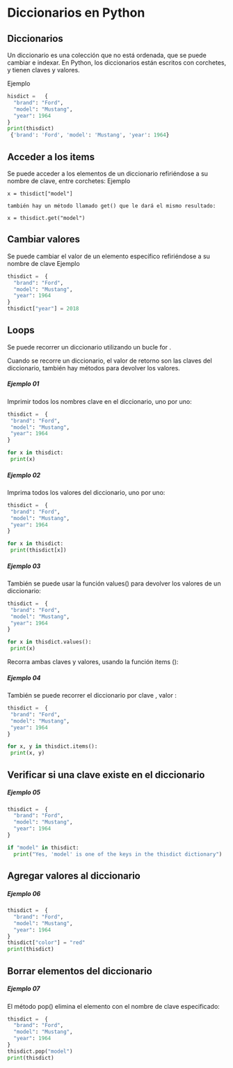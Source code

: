# Diccionarios en Python
## Diccionarios
Un diccionario es una colección que no está ordenada, que se puede cambiar e indexar. En Python, los diccionarios están escritos con corchetes, y tienen claves y valores.

Ejemplo
```python
hisdict =	{
  "brand": "Ford",
  "model": "Mustang",
  "year": 1964
}
print(thisdict)
 {'brand': 'Ford', 'model': 'Mustang', 'year': 1964}
```

## Acceder a los items
Se puede  acceder a los elementos de un diccionario refiriéndose a su nombre de clave, entre corchetes:
Ejemplo
````
x = thisdict["model"]

también hay un método llamado get() que le dará el mismo resultado:

x = thisdict.get("model")
````

## Cambiar valores
Se puede cambiar el valor de un elemento específico refiriéndose a su nombre de clave
Ejemplo
````python
thisdict =	{
  "brand": "Ford",
  "model": "Mustang",
  "year": 1964
}
thisdict["year"] = 2018
````

## Loops
Se puede recorrer un diccionario utilizando un bucle for .

Cuando se recorre un diccionario, el valor de retorno son las claves del diccionario,
 también hay métodos para devolver los valores.
 
 ##### Ejemplo 01
 Imprimir todos los nombres clave en el diccionario, uno por uno:
 
 ````python
thisdict =	{
  "brand": "Ford",
  "model": "Mustang",
  "year": 1964
}

for x in thisdict:
  print(x)

````


##### Ejemplo 02
Imprima todos los valores del diccionario, uno por uno:
 ````python
thisdict =	{
  "brand": "Ford",
  "model": "Mustang",
  "year": 1964
}

for x in thisdict:
  print(thisdict[x])

````

##### Ejemplo 03
También se puede usar la función values() para devolver los valores de un diccionario:
 ````python
thisdict =	{
  "brand": "Ford",
  "model": "Mustang",
  "year": 1964
}

for x in thisdict.values():
  print(x)
````

Recorra ambas claves y valores, usando la función items ():

##### Ejemplo 04
También se puede recorrer el diccionario por clave , valor :
 ````python
thisdict =	{
  "brand": "Ford",
  "model": "Mustang",
  "year": 1964
}

for x, y in thisdict.items():
  print(x, y)
````
## Verificar si una clave existe en el diccionario

##### Ejemplo 05
````python
thisdict =	{
  "brand": "Ford",
  "model": "Mustang",
  "year": 1964
}

if "model" in thisdict:
  print("Yes, 'model' is one of the keys in the thisdict dictionary")
````

## Agregar valores al diccionario


##### Ejemplo 06
````python
thisdict =	{
  "brand": "Ford",
  "model": "Mustang",
  "year": 1964
}
thisdict["color"] = "red"
print(thisdict)
````

## Borrar elementos del diccionario
##### Ejemplo 07
El método pop() elimina el elemento con el nombre de clave especificado:
````python
thisdict =	{
  "brand": "Ford",
  "model": "Mustang",
  "year": 1964
}
thisdict.pop("model")
print(thisdict)
````
